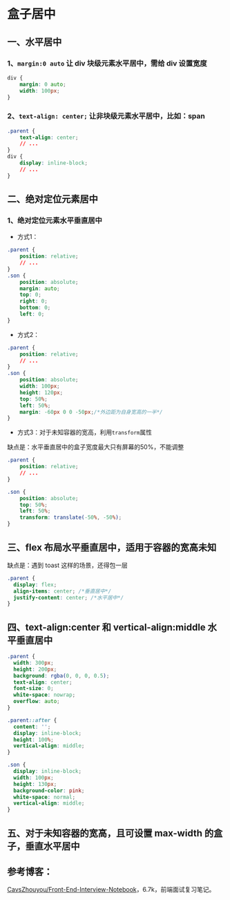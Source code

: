 # 盒子居中

## 一、水平居中

### 1、`margin:0 auto` 让 div 块级元素水平居中，需给 div 设置宽度

```css
div {
	margin: 0 auto;
	width: 100px;
}
```

### 2、`text-align: center;` 让非块级元素水平居中，比如：span

```css
.parent {
	text-align: center;
	// ...
}
div { 
    display: inline-block;
    // ...
}
```

## 二、绝对定位元素居中

### 1、绝对定位元素水平垂直居中

* 方式1：

```css
.parent {
    position: relative;
    // ...
}
.son {
    position: absolute;
    margin: auto;
    top: 0;
    right: 0;
    bottom: 0;
    left: 0;
}
```

* 方式2：

```css
.parent {
    position: relative;
    // ...
}
.son {
    position: absolute;
    width: 100px;
    height: 120px;
    top: 50%;
    left: 50%;
    margin: -60px 0 0 -50px;/*外边距为自身宽高的一半*/
}
```

* 方式3：对于未知容器的宽高，利用`transform`属性

缺点是：水平垂直居中的盒子宽度最大只有屏幕的50%，不能调整

```css
.parent {
    position: relative;
    // ...
}

.son {
    position: absolute;
    top: 50%;
    left: 50%;
    transform: translate(-50%, -50%);
}
```

## 三、flex 布局水平垂直居中，适用于容器的宽高未知

缺点是：遇到 toast 这样的场景，还得包一层

```css
.parent {
  display: flex;
  align-items: center; /*垂直居中*/
  justify-content: center; /*水平居中*/
}
```

## 四、text-align:center 和 vertical-align:middle 水平垂直居中

```css
.parent {
  width: 300px;
  height: 200px;
  background: rgba(0, 0, 0, 0.5);
  text-align: center;
  font-size: 0;
  white-space: nowrap;
  overflow: auto;
}

.parent::after {
  content: '';
  display: inline-block;
  height: 100%;
  vertical-align: middle;
}

.son {
  display: inline-block;
  width: 100px;
  height: 130px;
  background-color: pink;
  white-space: normal;
  vertical-align: middle;
}
```

## 五、对于未知容器的宽高，且可设置 max-width 的盒子，垂直水平居中



## 参考博客：

[CavsZhouyou/Front-End-Interview-Notebook](https://github.com/CavsZhouyou/Front-End-Interview-Notebook)，6.7k，前端面试复习笔记。